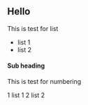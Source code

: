 ## Hello

This is test for list

* list 1
* list 2

#### Sub heading

This is test for numbering 

1 list 1
2 list 2


